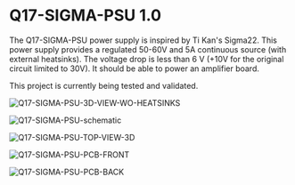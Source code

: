 # Q17-SIGMA-PSU 1.0<br>

The Q17-SIGMA-PSU power supply is inspired by Ti Kan's Sigma22. This power supply provides a regulated 50-60V and 5A continuous source (with external heatsinks). The voltage drop is less than 6 V (+10V for the original circuit limited to 30V). It should be able to power an amplifier board.

This project is currently being tested and validated.

![Q17-SIGMA-PSU-3D-VIEW-WO-HEATSINKS](https://github.com/stefaweb/Q17-Amplifier/assets/12907102/7e1d5be7-b0e3-486b-b51e-1789eaf045fb)

![Q17-SIGMA-PSU-schematic](https://github.com/stefaweb/Q17-Amplifier/assets/12907102/27a62992-eec8-48ad-a322-557047647c44)

![Q17-SIGMA-PSU-TOP-VIEW-3D](https://github.com/stefaweb/Q17-Amplifier/assets/12907102/23faabce-f5df-455c-af98-e92c2f0449a2)

![Q17-SIGMA-PSU-PCB-FRONT](https://github.com/stefaweb/Q17-Amplifier/assets/12907102/d26a6679-ac3e-42c7-ada9-98fda66ee608)

![Q17-SIGMA-PSU-PCB-BACK](https://github.com/stefaweb/Q17-Amplifier/assets/12907102/2ef85e47-d427-457d-aeb6-33ffd7ce868e)


